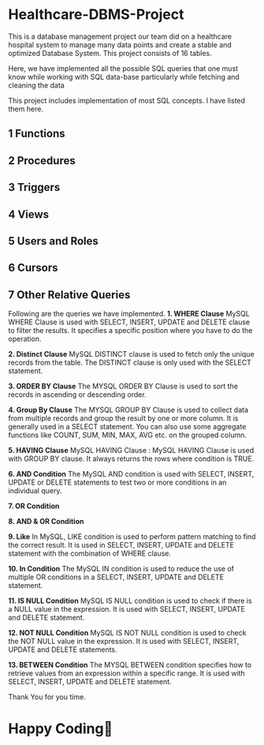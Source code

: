 # Healthcare-DBMS-Project
This is a database management project our team did on a healthcare hospital system to manage many data points and create a stable and optimized Database System.
This project consists of 16 tables.

Here, we have implemented all the possible SQL queries that one must know while working with SQL data-base particularly while fetching and cleaning the data

This project includes implementation of most SQL concepts.
I have listed them here.

## 1 Functions
## 2 Procedures
## 3 Triggers
## 4 Views
## 5 Users and Roles
## 6 Cursors
## 7 Other Relative Queries

Following are the queries we have implemented.
**1. WHERE Clause**
MySQL WHERE Clause is used with SELECT, INSERT, UPDATE and DELETE clause to filter the results. It specifies a specific position where you have to do the operation.

**2. Distinct Clause**
MySQL DISTINCT clause is used to fetch only the unique records from the table. The DISTINCT clause is only used with the SELECT statement.

**3. ORDER BY Clause**
The MYSQL ORDER BY Clause is used to sort the records in ascending or descending order.

**4. Group By Clause**
The MYSQL GROUP BY Clause is used to collect data from multiple records and group the result by one or more column. It is generally used in a SELECT statement. You can also use some aggregate functions like COUNT, SUM, MIN, MAX, AVG etc. on the grouped column.

**5. HAVING Clause**
MySQL HAVING Clause : MySQL HAVING Clause is used with GROUP BY clause. It always returns the rows where condition is TRUE.

**6. AND Condition**
The MySQL AND condition is used with SELECT, INSERT, UPDATE or DELETE statements to test two or more conditions in an individual query.

**7. OR Condition**

**8. AND & OR Condition**

**9. Like**
In MySQL, LIKE condition is used to perform pattern matching to find the correct result. It is used in SELECT, INSERT, UPDATE and DELETE statement with the combination of WHERE clause.

**10. In Condition**
The MySQL IN condition is used to reduce the use of multiple OR conditions in a SELECT, INSERT, UPDATE and DELETE statement.

**11. IS NULL Condition**
MySQL IS NULL condition is used to check if there is a NULL value in the expression. It is used with SELECT, INSERT, UPDATE and DELETE statement.

**12. NOT NULL Condition**
MySQL IS NOT NULL condition is used to check the NOT NULL value in the expression. It is used with SELECT, INSERT, UPDATE and DELETE statements.

**13. BETWEEN Condition**
The MYSQL BETWEEN condition specifies how to retrieve values from an expression within a specific range. It is used with SELECT, INSERT, UPDATE and DELETE statement.


Thank You for you time.

# Happy Coding🙂
